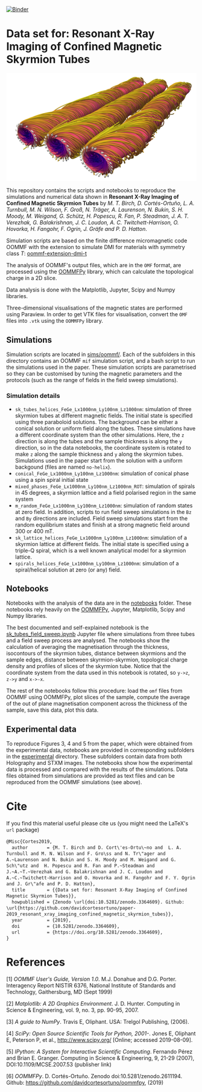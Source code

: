 [![Binder](https://mybinder.org/badge_logo.svg)](https://mybinder.org/v2/gh/davidcortesortuno/paper-2019_resonant_xray_imaging_confined_magnetic_skyrmion_tubes/master)

# Data set for: Resonant X-Ray Imaging of Confined Magnetic Skyrmion Tubes

![](figures/sk_tubes_vorticity_im.png)

This repository contains the scripts and notebooks to reproduce the simulations
and numerical data shown in **Resonant X-Ray Imaging of Confined Magnetic
Skyrmion Tubes** by *M. T. Birch, D. Cortés-Ortuño,  L. A. Turnbull, M. N.
Wilson, F. Groß, N.  Träger, A. Laurenson, N. Bukin, S. H. Moody, M. Weigand,
G. Schütz, H. Popescu, R. Fan, P. Steadman, J. A. T. Verezhak, G. Balakrishnan,
J. C. Loudon, A. C.  Twitchett-Harrison, O. Hovorka, H. Fangohr, F. Ogrin, J.
Gräfe and P. D.  Hatton*.


Simulation scripts are based on the finite difference micromagnetic code OOMMF
with the extension to simulate DMI for materials with symmetry class *T*:
[oommf-extension-dmi-t](https://github.com/joommf/oommf-extension-dmi-t)

The analysis of OOMMF's output files, which are in the `OMF` format, are
processed using the [OOMMFPy](https://github.com/davidcortesortuno/oommfpy)
library, which can calculate the topological charge in a 2D slice. 

Data analysis is done with the Matplotlib, Jupyter, Scipy and Numpy libraries.

Three-dimensional visualisations of the magnetic states are performed using
Paraview. In order to get VTK files for visualisation, convert the `OMF` files
into `.vtk` using the `OOMMFPy` library.

## Simulations

Simulation scripts are located in [sims/oommf/](sims/oommf). Each of the
subfolders in this directory contains an OOMMF `mif` simulation script, and a
bash script to run the simulations used in the paper. These simulation scripts
are parametrised so they can be customised by tuning the magnetic parameters
and the protocols (such as the range of fields in the field sweep simulations).

### Simulation details

- `sk_tubes_helices_FeGe_Lx1000nm_Ly100nm_Lz1000nm`: simulation of three skyrmion tubes at different magnetic fields. The initial state is specified using three paraboloid solutions. The background can be either a conical solution or uniform field along the tubes. These simulations have a different coordinate system than the other simulations. Here, the `z` direction is along the tubes and the sample thickness is along the `y` direction, so in the data notebooks, the coordinate system is rotated to make `z` along the sample thickness and `y` along the skyrmion tubes. Simulations used in the paper start from the solution with a uniform backgound (files are named `no-helix`).
- `conical_FeGe_Lx1000nm_Ly100nm_Lz1000nm`: simulation of conical phase using a spin spiral initial state
- `mixed_phases_FeGe_Lx1000nm_Ly100nm_Lz1000nm_ROT`: simulation of spirals in 45 degrees, a skyrmion lattice and a field polarised region in the same system
- `m_random_FeGe_Lx1000nm_Ly100nm_Lz1000nm`: simulation of random states at zero field. In addition, scripts to run field sweep simulations in the `Bz` and `By` directions are included. Field sweep simulations start from the random equilibrium states and finish at a strong magnetic field around 300 or 400 mT.
- `sk_lattice_helices_FeGe_Lx1000nm_Ly100nm_Lz1000nm`: simulation of a skyrmion lattice at different fields. The initial state is specified using a triple-Q spiral, which is a well known analytical model for a skyrmion lattice.
- `spirals_helices_FeGe_Lx1000nm_Ly100nm_Lz1000nm`: simulation of a spiral/helical solution at zero (or any) field.

## Notebooks

Notebooks with the analysis of the data are in the [notebooks](notebooks)
folder. These notebooks rely heavily on the
[OOMMFPy](https://github.com/davidcortesortuno/oommfpy), Jupyter, Matplotlib,
Scipy and Numpy libraries. 

The best documented and self-explained notebook is the
[sk_tubes_field_sweep.ipynb](notebooks/sk_tubes_field_sweep.ipynb) Jupyter file
where simulations from three tubes and a field sweep process are analysed. The
notebooks show the calculation of averaging the magnetisation through the
thickness, isocontours of the skyrmion tubes, distance between skyrmions and
the sample edges, distance between skyrmion-skyrmion, topological charge
density and profiles of slices of the skyrmion tube. Notice that the coordinate
system from the data used in this notebook is rotated, so `y->z`, `z->y` and
`x->-x`.

The rest of the notebooks follow this procedure: load the `omf` files from
OOMMF using OOMMFPy, plot slices of the sample, compute the average of the out
of plane magnetisation component across the thickness of the sample, save this
data, plot this data.

## Experimental data

To reproduce Figures 3, 4 and 5 from the paper, which were obtained from the
experimental data, notebooks are provided in corresponding subfolders in the
[experimental](experimental) directory. These subfolders contain data from both
Holography and STXM images. The notebooks show how the experimental data is
processed and compared with the results of the simulations. Data files obtained
from simulations are provided as text files and can be reproduced from the
OOMMF simulations (see above).

# Cite

If you find this material useful please cite us (you might need the LaTeX's
`url` package)

    @Misc{Cortes2019,
      author       = {M. T. Birch and D. Cort\'es-Ortu\~no and  L. A. Turnbull and M. N. Wilson and F. Gro\ss and N. Tr\"ager and A.~Laurenson and N. Bukin and S. H. Moody and M. Weigand and G. Sch\"utz and  H. Popescu and R. Fan and P.~Steadman and J.~A.~T.~Verezhak and G. Balakrishnan and J. C. Loudon and A.~C.~Twitchett-Harrison and O. Hovorka and H. Fangohr and F. Y. Ogrin  and J. Gr\"afe and P. D. Hatton},
      title        = {{Data set for: Resonant X-Ray Imaging of Confined Magnetic Skyrmion Tubes}},
      howpublished = {Zenodo \url{doi:10.5281/zenodo.3364609}. Github: \url{https://github.com/davidcortesortuno/paper-2019_resonant_xray_imaging_confined_magnetic_skyrmion_tubes}},
      year         = {2019},
      doi          = {10.5281/zenodo.3364609},
      url          = {https://doi.org/10.5281/zenodo.3364609},
    }

# References

[1] *OOMMF User's Guide, Version 1.0*. M.J. Donahue and D.G. Porter.
Interagency Report NISTIR 6376, National Institute of Standards and Technology,
Gaithersburg, MD (Sept 1999) 

[2] *Matplotlib: A 2D Graphics Environment*. J. D. Hunter. Computing in Science
& Engineering, vol. 9, no. 3, pp. 90-95, 2007.

[3] *A guide to NumPy*. Travis E, Oliphant. USA: Trelgol Publishing, (2006).

[4] *SciPy: Open Source Scientific Tools for Python, 2001-*. Jones E, Oliphant
E, Peterson P, et al., http://www.scipy.org/ [Online; accessed 2019-08-09].

[5] *IPython: A System for Interactive Scientific Computing*. Fernando Pérez
and Brian E. Granger. Computing in Science & Engineering, 9, 21-29 (2007),
DOI:10.1109/MCSE.2007.53 (publisher link)

[6] *OOMMFPy*. D. Cortés-Ortuño. Zenodo doi:10.5281/zenodo.2611194. Github:
https://github.com/davidcortesortuno/oommfpy, (2019)
